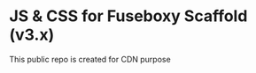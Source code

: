 JS & CSS for Fuseboxy Scaffold (v3.x)
=====================================

This public repo is created for CDN purpose